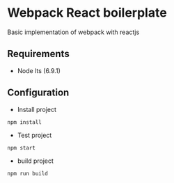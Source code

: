 # Webpack React boilerplate

Basic implementation of webpack with reactjs

## Requirements
* Node lts (6.9.1)

## Configuration
* Install project

```[js]
npm install
```

* Test project
```[js]
npm start
```

* build project
```[js]
npm run build
```